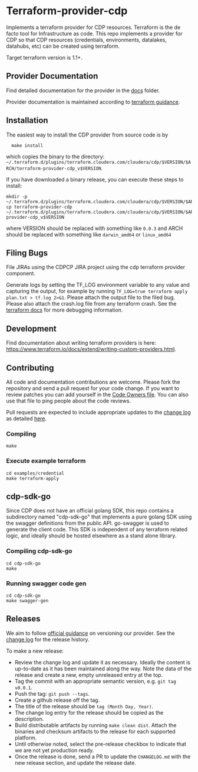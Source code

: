 # Terraform-provider-cdp

Implements a terraform provider for CDP resources. Terraform is the de facto tool for Infrastructure as code. This repo
implements a provider for CDP so that CDP resources (credentials, environments, datalakes, datahubs, etc) can be created using
terraform.

Target terraform version is 1.1+.

## Provider Documentation

Find detailed documentation for the provider in the [docs](./docs) folder.

Provider documentation is maintained according to [terraform guidance](https://www.terraform.io/docs/registry/providers/docs.html).

## Installation

The easiest way to install the CDP provider from source code is by
```
  make install
```

which copies the binary to the directory: `~/.terraform.d/plugins/terraform.cloudera.com/cloudera/cdp/$VERSION/$ARCH/terraform-provider-cdp_v$VERSION`.

If you have downloaded a binary release, you can execute these steps to install:
```
mkdir -p ~/.terraform.d/plugins/terraform.cloudera.com/cloudera/cdp/$VERSION/$ARCH
cp terraform-provider-cdp ~/.terraform.d/plugins/terraform.cloudera.com/cloudera/cdp/$VERSION/$ARCH/terraform-provider-cdp_v$VERSION
```

where VERSION should be replaced with something like `0.0.3`
and ARCH should be replaced with something like `darwin_amd64` or `linux_amd64`

## Filing Bugs

File JIRAs using the CDPCP JIRA project using the cdp terraform provider component.

Generate logs by setting the TF_LOG environment variable to any value and capturing the output, for example by running `TF_LOG=true terraform apply plan.txt > tf.log 2>&1`. Please attach the output file to the filed bug. Please also attach the crash.log file from any terraform crash. See the [terraform docs](https://www.terraform.io/docs/internals/debugging.html) for more debugging information.

## Development

Find documentation about writing terraform providers is here: https://www.terraform.io/docs/extend/writing-custom-providers.html.

## Contributing

All code and documentation contributions are welcome. Please fork the repository and send a pull request for your code
change. If you want to review patches you can add yourself in the [Code Owners file](.github/CODEOWNERS). You can also
use that file to ping people about the code reviews.

Pull requests are expected to include appropriate updates to the [change log](./CHANGELOG.md) as detailed [here](https://www.terraform.io/docs/extend/best-practices/versioning.html#changelog-specification).

### Compiling

```
make
```

### Execute example terraform

```
cd examples/credential
make terraform-apply
```

## cdp-sdk-go

Since CDP does not have an official golang SDK, this repo contains a subdirectory named "cdp-sdk-go" that implements a pure
golang SDK using the swagger definitions from the public API. go-swagger is used to generate the client code. This SDK is
independent of any terraform related logic, and ideally should be hosted elsewhere as a stand alone library.

### Compiling cdp-sdk-go

```
cd cdp-sdk-go
make
```

### Running swagger code gen

```
cd cdp-sdk-go
make swagger-gen
```

## Releases

We aim to follow [official guidance](https://www.terraform.io/docs/extend/best-practices/versioning.html)
on versioning our provider. See the [change log](./CHANGELOG.md) for the release
history.

To make a new release:

* Review the change log and update it as necessary. Ideally the content is
  up-to-date as it has been maintained along the way. Note the data of the
  release and create a new, empty unreleased entry at the top.
* Tag the commit with an appropriate semantic version, e.g. `git tag v0.0.1`.
* Push the tag: `git push --tags`.
* Create a github release off the tag.
 * The title of the release should be `tag (Month Day, Year)`.
 * The change log entry for the release should be copied as the description.
 * Build distributable artifacts by running `make clean dist`. Attach the binaries and
   checksum artifacts to the release for each supported platform.
 * Until otherwise noted, select the pre-release checkbox to indicate that we
   are not yet production ready.
 * Once the release is done, send a PR to update the `CHANGELOG.md` with the new
   release section, and update the release date.

